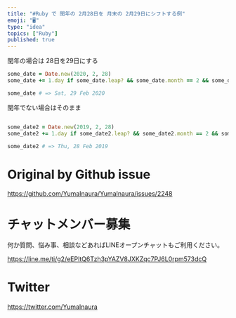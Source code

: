 ```yaml
---
title: "#Ruby で 閏年の 2月28日を 月末の 2月29日にシフトする例"
emoji: "🖥"
type: "idea"
topics: ["Ruby"]
published: true
---
```


閏年の場合は 28日を29日にする

```rb
some_date = Date.new(2020, 2, 28)
some_date += 1.day if some_date.leap? && some_date.month == 2 && some_date.day == 28

some_date # => Sat, 29 Feb 2020

```

閏年でない場合はそのまま

```rb

some_date2 = Date.new(2019, 2, 28)
some_date2 += 1.day if some_date2.leap? && some_date2.month == 2 && some_date2.day == 28

some_date2 # => Thu, 28 Feb 2019
```


# Original by Github issue

https://github.com/YumaInaura/YumaInaura/issues/2248








<!-- Update From Qiita API -->

# チャットメンバー募集


何か質問、悩み事、相談などあればLINEオープンチャットもご利用ください。

https://line.me/ti/g2/eEPltQ6Tzh3pYAZV8JXKZqc7PJ6L0rpm573dcQ





# Twitter


https://twitter.com/YumaInaura


<!-- Update From Qiita API -->


